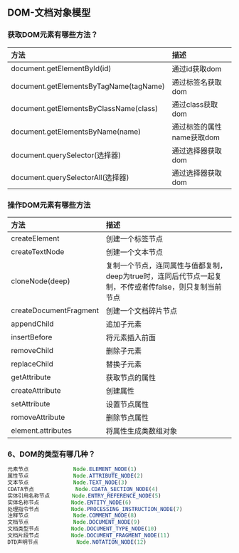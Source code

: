 ## DOM-文档对象模型

### 获取DOM元素有哪些方法？

| 方法                                   | 描述                      |
| :------------------------------------- | :------------------------ |
| document.getElementById(id)            | 通过id获取dom             |
| document.getElementsByTagName(tagName) | 通过标签名获取dom         |
| document.getElementsByClassName(class) | 通过class获取dom          |
| document.getElementsByName(name)       | 通过标签的属性name获取dom |
| document.querySelector(选择器)         | 通过选择器获取dom         |
| document.querySelectorAll(选择器)      | 通过选择器获取dom         |

### 操作DOM元素有哪些方法

| 方法                   | 描述                                                         |
| :--------------------- | :----------------------------------------------------------- |
| createElement          | 创建一个标签节点                                             |
| createTextNode         | 创建一个文本节点                                             |
| cloneNode(deep)        | 复制一个节点，连同属性与值都复制，deep为true时，连同后代节点一起复制，不传或者传false，则只复制当前节点 |
| createDocumentFragment | 创建一个文档碎片节点                                         |
| appendChild            | 追加子元素                                                   |
| insertBefore           | 将元素插入前面                                               |
| removeChild            | 删除子元素                                                   |
| replaceChild           | 替换子元素                                                   |
| getAttribute           | 获取节点的属性                                               |
| createAttribute        | 创建属性                                                     |
| setAttribute           | 设置节点属性                                                 |
| romoveAttribute        | 删除节点属性                                                 |
| element.attributes     | 将属性生成类数组对象                                         |

### 6、DOM的类型有哪几种？

```js
元素节点              Node.ELEMENT_NODE(1)
属性节点              Node.ATTRIBUTE_NODE(2)
文本节点              Node.TEXT_NODE(3)
CDATA节点             Node.CDATA_SECTION_NODE(4)
实体引用名称节点       Node.ENTRY_REFERENCE_NODE(5)
实体名称节点          Node.ENTITY_NODE(6)
处理指令节点          Node.PROCESSING_INSTRUCTION_NODE(7)
注释节点              Node.COMMENT_NODE(8)
文档节点              Node.DOCUMENT_NODE(9)
文档类型节点          Node.DOCUMENT_TYPE_NODE(10)
文档片段节点          Node.DOCUMENT_FRAGMENT_NODE(11)
DTD声明节点            Node.NOTATION_NODE(12)
```

